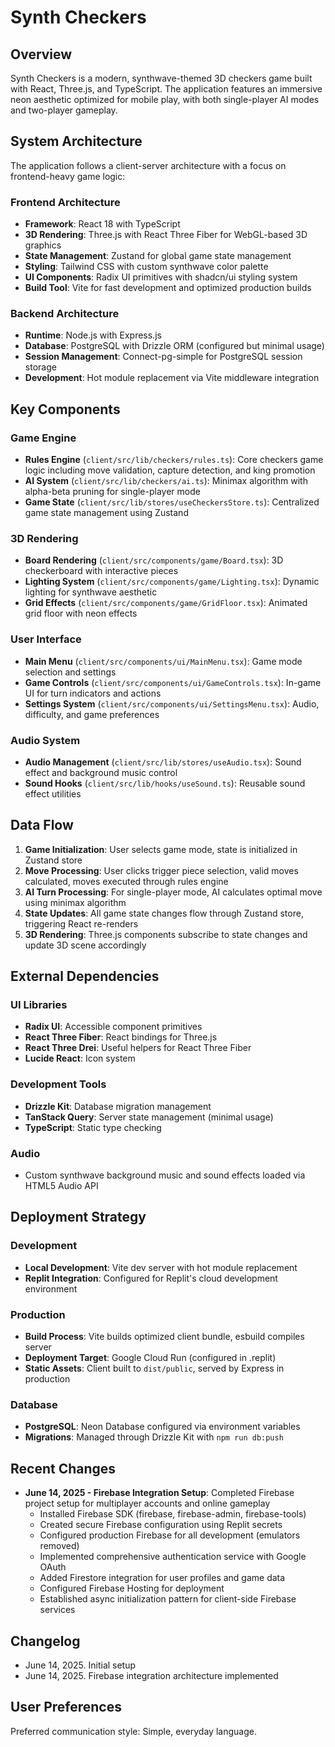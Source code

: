 # Synth Checkers

## Overview

Synth Checkers is a modern, synthwave-themed 3D checkers game built with React, Three.js, and TypeScript. The application features an immersive neon aesthetic optimized for mobile play, with both single-player AI modes and two-player gameplay.

## System Architecture

The application follows a client-server architecture with a focus on frontend-heavy game logic:

### Frontend Architecture
- **Framework**: React 18 with TypeScript
- **3D Rendering**: Three.js with React Three Fiber for WebGL-based 3D graphics
- **State Management**: Zustand for global game state management
- **Styling**: Tailwind CSS with custom synthwave color palette
- **UI Components**: Radix UI primitives with shadcn/ui styling system
- **Build Tool**: Vite for fast development and optimized production builds

### Backend Architecture
- **Runtime**: Node.js with Express.js
- **Database**: PostgreSQL with Drizzle ORM (configured but minimal usage)
- **Session Management**: Connect-pg-simple for PostgreSQL session storage
- **Development**: Hot module replacement via Vite middleware integration

## Key Components

### Game Engine
- **Rules Engine** (`client/src/lib/checkers/rules.ts`): Core checkers game logic including move validation, capture detection, and king promotion
- **AI System** (`client/src/lib/checkers/ai.ts`): Minimax algorithm with alpha-beta pruning for single-player mode
- **Game State** (`client/src/lib/stores/useCheckersStore.ts`): Centralized game state management using Zustand

### 3D Rendering
- **Board Rendering** (`client/src/components/game/Board.tsx`): 3D checkerboard with interactive pieces
- **Lighting System** (`client/src/components/game/Lighting.tsx`): Dynamic lighting for synthwave aesthetic
- **Grid Effects** (`client/src/components/game/GridFloor.tsx`): Animated grid floor with neon effects

### User Interface
- **Main Menu** (`client/src/components/ui/MainMenu.tsx`): Game mode selection and settings
- **Game Controls** (`client/src/components/ui/GameControls.tsx`): In-game UI for turn indicators and actions
- **Settings System** (`client/src/components/ui/SettingsMenu.tsx`): Audio, difficulty, and game preferences

### Audio System
- **Audio Management** (`client/src/lib/stores/useAudio.tsx`): Sound effect and background music control
- **Sound Hooks** (`client/src/lib/hooks/useSound.ts`): Reusable sound effect utilities

## Data Flow

1. **Game Initialization**: User selects game mode, state is initialized in Zustand store
2. **Move Processing**: User clicks trigger piece selection, valid moves calculated, moves executed through rules engine
3. **AI Turn Processing**: For single-player mode, AI calculates optimal move using minimax algorithm
4. **State Updates**: All game state changes flow through Zustand store, triggering React re-renders
5. **3D Rendering**: Three.js components subscribe to state changes and update 3D scene accordingly

## External Dependencies

### UI Libraries
- **Radix UI**: Accessible component primitives
- **React Three Fiber**: React bindings for Three.js
- **React Three Drei**: Useful helpers for React Three Fiber
- **Lucide React**: Icon system

### Development Tools
- **Drizzle Kit**: Database migration management
- **TanStack Query**: Server state management (minimal usage)
- **TypeScript**: Static type checking

### Audio
- Custom synthwave background music and sound effects loaded via HTML5 Audio API

## Deployment Strategy

### Development
- **Local Development**: Vite dev server with hot module replacement
- **Replit Integration**: Configured for Replit's cloud development environment

### Production
- **Build Process**: Vite builds optimized client bundle, esbuild compiles server
- **Deployment Target**: Google Cloud Run (configured in .replit)
- **Static Assets**: Client built to `dist/public`, served by Express in production

### Database
- **PostgreSQL**: Neon Database configured via environment variables
- **Migrations**: Managed through Drizzle Kit with `npm run db:push`

## Recent Changes

- **June 14, 2025 - Firebase Integration Setup**: Completed Firebase project setup for multiplayer accounts and online gameplay
  - Installed Firebase SDK (firebase, firebase-admin, firebase-tools)
  - Created secure Firebase configuration using Replit secrets
  - Configured production Firebase for all development (emulators removed)
  - Implemented comprehensive authentication service with Google OAuth
  - Added Firestore integration for user profiles and game data
  - Configured Firebase Hosting for deployment
  - Established async initialization pattern for client-side Firebase services

## Changelog

- June 14, 2025. Initial setup
- June 14, 2025. Firebase integration architecture implemented

## User Preferences

Preferred communication style: Simple, everyday language.